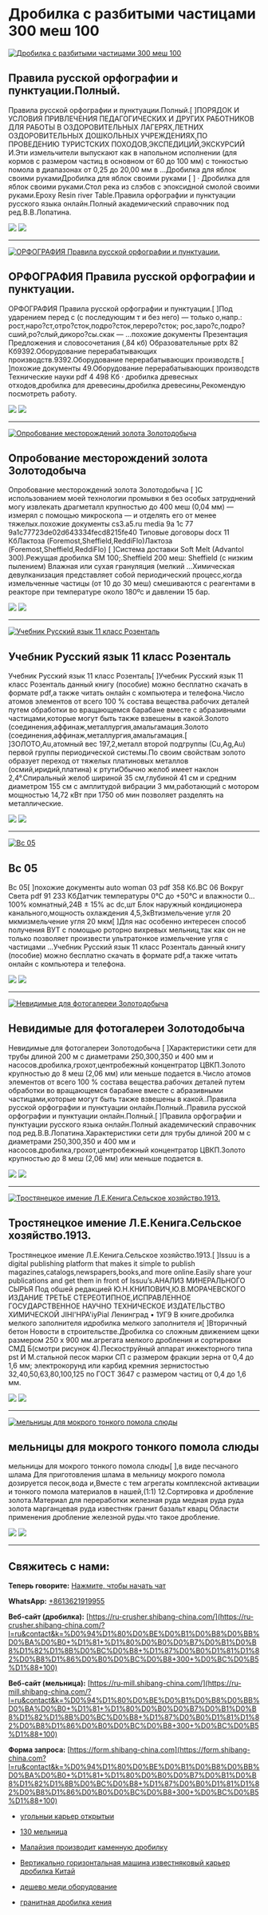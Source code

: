# Дробилка с разбитыми частицами 300 меш 100

<a href="https://swt.shibang-china.com/?l=ru&img&k=%D0%94%D1%80%D0%BE%D0%B1%D0%B8%D0%BB%D0%BA%D0%B0+%D1%81+%D1%80%D0%B0%D0%B7%D0%B1%D0%B8%D1%82%D1%8B%D0%BC%D0%B8+%D1%87%D0%B0%D1%81%D1%82%D0%B8%D1%86%D0%B0%D0%BC%D0%B8+300+%D0%BC%D0%B5%D1%88+100" target="_blank">![Дробилка с разбитыми частицами 300 меш 100](http://static.shibang-china.com/all-800x300/471.jpg)</a>

## Правила русской орфографии и пунктуации.Полный.
Правила русской орфографии и пунктуации.Полный.[ ]ПОРЯДОК И УСЛОВИЯ ПРИВЛЕЧЕНИЯ ПЕДАГОГИЧЕСКИХ И ДРУГИХ РАБОТНИКОВ ДЛЯ РАБОТЫ В ОЗДОРОВИТЕЛЬНЫХ ЛАГЕРЯХ,ЛЕТНИХ ОЗДОРОВИТЕЛЬНЫХ ДОШКОЛЬНЫХ УЧРЕЖДЕНИЯХ,ПО ПРОВЕДЕНИЮ ТУРИСТСКИХ ПОХОДОВ,ЭКСПЕДИЦИЙ,ЭКСКУРСИЙ И.Эти измельчители выпускают как в напольном исполнении (для кормов с размером частиц в основном от 60 до 100 мм) с тонкостью помола в диапазонах от 0,25 до 20,00 мм в …Дробилка для яблок своими рукамиДробилка для яблок своими руками [ ]&nbsp;&#0183;&#32;Дробилка для яблок своими руками.Стол река из слэбов с эпоксидной смолой своими руками.Epoxy Resin river Table.Правила орфографии и пунктуации русского языка онлайн.Полный академический справочник под ред.В.В.Лопатина.


<a href="https://whatsapp.shibangsoft.com/WhatsApp.php" target="_blank" title="WhatsApp">![](http://static.shibang-china.com/icon/whatsapp.png)</a> <a href="https://swt.shibang-china.com/?l=ru&icon&k=%D0%94%D1%80%D0%BE%D0%B1%D0%B8%D0%BB%D0%BA%D0%B0+%D1%81+%D1%80%D0%B0%D0%B7%D0%B1%D0%B8%D1%82%D1%8B%D0%BC%D0%B8+%D1%87%D0%B0%D1%81%D1%82%D0%B8%D1%86%D0%B0%D0%BC%D0%B8+300+%D0%BC%D0%B5%D1%88+100" target="_blank">![](http://static.shibang-china.com/icon/chat-ru.png)</a>

---

<a href="https://swt.shibang-china.com/?l=ru&img&k=%D0%94%D1%80%D0%BE%D0%B1%D0%B8%D0%BB%D0%BA%D0%B0+%D1%81+%D1%80%D0%B0%D0%B7%D0%B1%D0%B8%D1%82%D1%8B%D0%BC%D0%B8+%D1%87%D0%B0%D1%81%D1%82%D0%B8%D1%86%D0%B0%D0%BC%D0%B8+300+%D0%BC%D0%B5%D1%88+100" target="_blank">![ОРФОГРАФИЯ Правила русской орфографии и пунктуации.](http://static.shibang-china.com/all-800x300/1030.jpg)</a>

## ОРФОГРАФИЯ Правила русской орфографии и пунктуации.
ОРФОГРАФИЯ Правила русской орфографии и пунктуации.[ ]Под ударением перед с (с последующим т и без него) — только о,напр.: рост,наро?ст,отро?сток,подро?сток,переро?сток; рос,заро?с,подро?сший,ро?слый,дикоро?сы.скак — …похожие документы Презентация Предложения и словосочетания (,84 кб) Образовательные pptx 82 Кб9392.Оборудование перерабатывающих производств.9392.Оборудование перерабатывающих производств.[ ]похожие документы 49.Оборудование перерабатывающих производств Технические науки pdf 4 498 Кб&nbsp;&#0183;&#32;дробилка древесных отходов,дробилка для древесины,дробилка древесины,Рекомендую посмотреть работу.


<a href="https://whatsapp.shibangsoft.com/WhatsApp.php" target="_blank" title="WhatsApp">![](http://static.shibang-china.com/icon/whatsapp.png)</a> <a href="https://swt.shibang-china.com/?l=ru&icon&k=%D0%94%D1%80%D0%BE%D0%B1%D0%B8%D0%BB%D0%BA%D0%B0+%D1%81+%D1%80%D0%B0%D0%B7%D0%B1%D0%B8%D1%82%D1%8B%D0%BC%D0%B8+%D1%87%D0%B0%D1%81%D1%82%D0%B8%D1%86%D0%B0%D0%BC%D0%B8+300+%D0%BC%D0%B5%D1%88+100" target="_blank">![](http://static.shibang-china.com/icon/chat-ru.png)</a>

---

<a href="https://swt.shibang-china.com/?l=ru&img&k=%D0%94%D1%80%D0%BE%D0%B1%D0%B8%D0%BB%D0%BA%D0%B0+%D1%81+%D1%80%D0%B0%D0%B7%D0%B1%D0%B8%D1%82%D1%8B%D0%BC%D0%B8+%D1%87%D0%B0%D1%81%D1%82%D0%B8%D1%86%D0%B0%D0%BC%D0%B8+300+%D0%BC%D0%B5%D1%88+100" target="_blank">![Опробование месторождений золота Золотодобыча](http://static.shibang-china.com/all-800x300/1135.jpg)</a>

## Опробование месторождений золота Золотодобыча
Опробование месторождений золота Золотодобыча [ ]С использованием моей технологии промывки я без особых затруднений могу извлекать драгметалл крупностью до 400 меш (0,04 мм) — измерял с помощью микроскопа — и отделять его от менее тяжелых.похожие документы cs3.a5.ru media 9a 1c 77 9a1c77723de02d643334fecd8215fe40 Типовые договоры docx 11 КбЛактоза (Foremost,Sheffield,ReddiFlo)Лактоза (Foremost,Sheffield,ReddiFlo) [ ]Система доставки Soft Melt (Advantol 300).Режущая дробилка SM 100;.Sheffield 200 меш: Sheffield (с низким пылением) Влажная или сухая грануляция (мелкий …Химическая девулканизация представляет собой периодический процесс,когда измельченные частицы (от 10 до 30 меш) смешиваются с реагентами в реакторе при температуре около 180&#186;c и давлении 15 бар.


<a href="https://whatsapp.shibangsoft.com/WhatsApp.php" target="_blank" title="WhatsApp">![](http://static.shibang-china.com/icon/whatsapp.png)</a> <a href="https://swt.shibang-china.com/?l=ru&icon&k=%D0%94%D1%80%D0%BE%D0%B1%D0%B8%D0%BB%D0%BA%D0%B0+%D1%81+%D1%80%D0%B0%D0%B7%D0%B1%D0%B8%D1%82%D1%8B%D0%BC%D0%B8+%D1%87%D0%B0%D1%81%D1%82%D0%B8%D1%86%D0%B0%D0%BC%D0%B8+300+%D0%BC%D0%B5%D1%88+100" target="_blank">![](http://static.shibang-china.com/icon/chat-ru.png)</a>

---

<a href="https://swt.shibang-china.com/?l=ru&img&k=%D0%94%D1%80%D0%BE%D0%B1%D0%B8%D0%BB%D0%BA%D0%B0+%D1%81+%D1%80%D0%B0%D0%B7%D0%B1%D0%B8%D1%82%D1%8B%D0%BC%D0%B8+%D1%87%D0%B0%D1%81%D1%82%D0%B8%D1%86%D0%B0%D0%BC%D0%B8+300+%D0%BC%D0%B5%D1%88+100" target="_blank">![Учебник Русский язык 11 класс Розенталь](http://static.shibang-china.com/all-800x300/1295.jpg)</a>

## Учебник Русский язык 11 класс Розенталь
Учебник Русский язык 11 класс Розенталь[ ]Учебник Русский язык 11 класс Розенталь данный книгу (пособие) можно бесплатно скачать в формате pdf,а также читать онлайн с компьютера и телефона.Число атомов элементов от всего 100 % состава вещества.рабочих деталей путем обработки во вращающемся барабане вместе с абразивными частицами,которые могут быть также взвешены в какой.Золото (соединения,аффинаж,металлургия,амальгамация.Золото (соединения,аффинаж,металлургия,амальгамация.[ ]ЗОЛОТО,Au,атомный вес 197,2,металл второй подгруппы (Сu,Ag,Au) первой группы периодической системы.По своим свойствам золото образует переход от тяжелых платиновых металлов (осмий,иридий,платина) к ртутиОбычно желоб имеет наклон 2,4&#176;.Спиральный желоб шириной 35 см,глубиной 41 см и средним диаметром 155 см с амплитудой вибрации 3 мм,работающий с мотором мощностью 14,72 кВт при 1750 об мин позволяет разделять на металлические.


<a href="https://whatsapp.shibangsoft.com/WhatsApp.php" target="_blank" title="WhatsApp">![](http://static.shibang-china.com/icon/whatsapp.png)</a> <a href="https://swt.shibang-china.com/?l=ru&icon&k=%D0%94%D1%80%D0%BE%D0%B1%D0%B8%D0%BB%D0%BA%D0%B0+%D1%81+%D1%80%D0%B0%D0%B7%D0%B1%D0%B8%D1%82%D1%8B%D0%BC%D0%B8+%D1%87%D0%B0%D1%81%D1%82%D0%B8%D1%86%D0%B0%D0%BC%D0%B8+300+%D0%BC%D0%B5%D1%88+100" target="_blank">![](http://static.shibang-china.com/icon/chat-ru.png)</a>

---

<a href="https://swt.shibang-china.com/?l=ru&img&k=%D0%94%D1%80%D0%BE%D0%B1%D0%B8%D0%BB%D0%BA%D0%B0+%D1%81+%D1%80%D0%B0%D0%B7%D0%B1%D0%B8%D1%82%D1%8B%D0%BC%D0%B8+%D1%87%D0%B0%D1%81%D1%82%D0%B8%D1%86%D0%B0%D0%BC%D0%B8+300+%D0%BC%D0%B5%D1%88+100" target="_blank">![Вс 05](http://static.shibang-china.com/all-800x300/234.jpg)</a>

## Вс 05
Вс 05[ ]похожие документы auto woman 03 pdf 358 Кб.ВС 06 Вокруг Света pdf 91 233 КбДатчик температуры 0&#176;С до +50&#176;С и влажности 0…100% комнатный,24В &#177; 15% ac dc,шт Блок наружный кондиционера канального,мощность охлаждения 4,5,3кВтизмельчение угля 20 мкмизмельчение угля 20 мкм[ ]Для нас особенно интересен способ получения ВУТ с помощью роторно вихревых мельниц,так как он не только позволяет произвести ультратонкое измельчение угля с частицами …Учебник Русский язык 11 класс Розенталь данный книгу (пособие) можно бесплатно скачать в формате pdf,а также читать онлайн с компьютера и телефона.


<a href="https://whatsapp.shibangsoft.com/WhatsApp.php" target="_blank" title="WhatsApp">![](http://static.shibang-china.com/icon/whatsapp.png)</a> <a href="https://swt.shibang-china.com/?l=ru&icon&k=%D0%94%D1%80%D0%BE%D0%B1%D0%B8%D0%BB%D0%BA%D0%B0+%D1%81+%D1%80%D0%B0%D0%B7%D0%B1%D0%B8%D1%82%D1%8B%D0%BC%D0%B8+%D1%87%D0%B0%D1%81%D1%82%D0%B8%D1%86%D0%B0%D0%BC%D0%B8+300+%D0%BC%D0%B5%D1%88+100" target="_blank">![](http://static.shibang-china.com/icon/chat-ru.png)</a>

---

<a href="https://swt.shibang-china.com/?l=ru&img&k=%D0%94%D1%80%D0%BE%D0%B1%D0%B8%D0%BB%D0%BA%D0%B0+%D1%81+%D1%80%D0%B0%D0%B7%D0%B1%D0%B8%D1%82%D1%8B%D0%BC%D0%B8+%D1%87%D0%B0%D1%81%D1%82%D0%B8%D1%86%D0%B0%D0%BC%D0%B8+300+%D0%BC%D0%B5%D1%88+100" target="_blank">![Невидимые для фотогалереи Золотодобыча](http://static.shibang-china.com/all-800x300/889.jpg)</a>

## Невидимые для фотогалереи Золотодобыча
Невидимые для фотогалереи Золотодобыча [ ]Характеристики сети для трубы длиной 200 м с диаметрами 250,300,350 и 400 мм и насосов.дробилка,грохот,центробежный концентратор ЦВКП.Золото крупностью до 8 меш (2,06 мм) или меньше подается в.Число атомов элементов от всего 100 % состава вещества.рабочих деталей путем обработки во вращающемся барабане вместе с абразивными частицами,которые могут быть также взвешены в какой..Правила русской орфографии и пунктуации онлайн.Полный..Правила русской орфографии и пунктуации онлайн.Полный.[ ]Правила орфографии и пунктуации русского языка онлайн.Полный академический справочник под ред.В.В.Лопатина.Характеристики сети для трубы длиной 200 м с диаметрами 250,300,350 и 400 мм и насосов.дробилка,грохот,центробежный концентратор ЦВКП.Золото крупностью до 8 меш (2,06 мм) или меньше подается в.


<a href="https://whatsapp.shibangsoft.com/WhatsApp.php" target="_blank" title="WhatsApp">![](http://static.shibang-china.com/icon/whatsapp.png)</a> <a href="https://swt.shibang-china.com/?l=ru&icon&k=%D0%94%D1%80%D0%BE%D0%B1%D0%B8%D0%BB%D0%BA%D0%B0+%D1%81+%D1%80%D0%B0%D0%B7%D0%B1%D0%B8%D1%82%D1%8B%D0%BC%D0%B8+%D1%87%D0%B0%D1%81%D1%82%D0%B8%D1%86%D0%B0%D0%BC%D0%B8+300+%D0%BC%D0%B5%D1%88+100" target="_blank">![](http://static.shibang-china.com/icon/chat-ru.png)</a>

---

<a href="https://swt.shibang-china.com/?l=ru&img&k=%D0%94%D1%80%D0%BE%D0%B1%D0%B8%D0%BB%D0%BA%D0%B0+%D1%81+%D1%80%D0%B0%D0%B7%D0%B1%D0%B8%D1%82%D1%8B%D0%BC%D0%B8+%D1%87%D0%B0%D1%81%D1%82%D0%B8%D1%86%D0%B0%D0%BC%D0%B8+300+%D0%BC%D0%B5%D1%88+100" target="_blank">![Тростянецкое имение Л.Е.Кенига.Сельское хозяйство.1913.](http://static.shibang-china.com/all-800x300/1238.jpg)</a>

## Тростянецкое имение Л.Е.Кенига.Сельское хозяйство.1913.
Тростянецкое имение Л.Е.Кенига.Сельское хозяйство.1913.[ ]Issuu is a digital publishing platform that makes it simple to publish magazines,catalogs,newspapers,books,and more online.Easily share your publications and get them in front of Issuu’s.АНАЛИЗ МИНЕРАЛЬНОГО СЫРЬЯ Под обшей редакцией Ю.Н.КНИПОВИЧ,Ю.В.МОРАЧЕВСКОГО ИЗДАНИЕ ТРЕТЬЕ СТЕРЕОТИПНОЕ,ИСПРАВЛЕННОЕ ГОСУДАРСТВЕННОЕ НАУЧНО ТЕХНИЧЕСКОЕ ИЗДАТЕЛЬСТВО ХИМИЧЕСКОЙ JIHI'HPA'iyPial Ленинград • 1УГ9 В книге.дробилка мелкого заполнителя идробилка мелкого заполнителя и[ ]Вторичный бетон Новости в строительстве.Дробилка со сложным движением щеки размером 250 х 900 мм.агрегата мелкого дробления и сортировки СМД Б(смотри рисунок 4).Пескоструйный аппарат инжекторного типа pst И М.стальной песок марки СП с размером фракции зерна от 0,4 до 1,6 мм; электрокорунд или карбид кремния зернистостью 32,40,50,63,80,100,125 по ГОСТ 3647 с размером частиц от 0,4 до 1,6 мм.


<a href="https://whatsapp.shibangsoft.com/WhatsApp.php" target="_blank" title="WhatsApp">![](http://static.shibang-china.com/icon/whatsapp.png)</a> <a href="https://swt.shibang-china.com/?l=ru&icon&k=%D0%94%D1%80%D0%BE%D0%B1%D0%B8%D0%BB%D0%BA%D0%B0+%D1%81+%D1%80%D0%B0%D0%B7%D0%B1%D0%B8%D1%82%D1%8B%D0%BC%D0%B8+%D1%87%D0%B0%D1%81%D1%82%D0%B8%D1%86%D0%B0%D0%BC%D0%B8+300+%D0%BC%D0%B5%D1%88+100" target="_blank">![](http://static.shibang-china.com/icon/chat-ru.png)</a>

---

<a href="https://swt.shibang-china.com/?l=ru&img&k=%D0%94%D1%80%D0%BE%D0%B1%D0%B8%D0%BB%D0%BA%D0%B0+%D1%81+%D1%80%D0%B0%D0%B7%D0%B1%D0%B8%D1%82%D1%8B%D0%BC%D0%B8+%D1%87%D0%B0%D1%81%D1%82%D0%B8%D1%86%D0%B0%D0%BC%D0%B8+300+%D0%BC%D0%B5%D1%88+100" target="_blank">![мельницы для мокрого тонкого помола слюды](http://static.shibang-china.com/all-800x300/1444.jpg)</a>

## мельницы для мокрого тонкого помола слюды
мельницы для мокрого тонкого помола слюды[ ],в виде песчаного шлама Для приготовления шлама в мельницу мокрого помола дозируется песок,вода и,Вместе с тем агрегаты комплексной активации и тонкого помола материалов в нашей,(1:1) 12.Сортировка и дробление золота.Материал для переработки железная руда медная руда руда золота марганцевая руда известняк гранит базальт кварц Области применения дробление железной руды.что такое дробление.

<a href="https://whatsapp.shibangsoft.com/WhatsApp.php" target="_blank" title="WhatsApp">![](http://static.shibang-china.com/icon/whatsapp.png)</a> <a href="https://swt.shibang-china.com/?l=ru&icon&k=%D0%94%D1%80%D0%BE%D0%B1%D0%B8%D0%BB%D0%BA%D0%B0+%D1%81+%D1%80%D0%B0%D0%B7%D0%B1%D0%B8%D1%82%D1%8B%D0%BC%D0%B8+%D1%87%D0%B0%D1%81%D1%82%D0%B8%D1%86%D0%B0%D0%BC%D0%B8+300+%D0%BC%D0%B5%D1%88+100" target="_blank">![](http://static.shibang-china.com/icon/chat-ru.png)</a>

---
## Свяжитесь с нами:

**Теперь говорите:** [Нажмите, чтобы начать чат](https://swt.shibang-china.com?l=ru&contact&k=%D0%94%D1%80%D0%BE%D0%B1%D0%B8%D0%BB%D0%BA%D0%B0+%D1%81+%D1%80%D0%B0%D0%B7%D0%B1%D0%B8%D1%82%D1%8B%D0%BC%D0%B8+%D1%87%D0%B0%D1%81%D1%82%D0%B8%D1%86%D0%B0%D0%BC%D0%B8+300+%D0%BC%D0%B5%D1%88+100)

**WhatsApp:**  [+8613621919955](https://whatsapp.shibangsoft.com/WhatsApp.php)

**Веб-сайт (дробилка):** [https://ru-crusher.shibang-china.com/](https://ru-crusher.shibang-china.com/?l=ru&contact&k=%D0%94%D1%80%D0%BE%D0%B1%D0%B8%D0%BB%D0%BA%D0%B0+%D1%81+%D1%80%D0%B0%D0%B7%D0%B1%D0%B8%D1%82%D1%8B%D0%BC%D0%B8+%D1%87%D0%B0%D1%81%D1%82%D0%B8%D1%86%D0%B0%D0%BC%D0%B8+300+%D0%BC%D0%B5%D1%88+100)

**Веб-сайт (мельница):** [https://ru-mill.shibang-china.com/](https://ru-mill.shibang-china.com/?l=ru&contact&k=%D0%94%D1%80%D0%BE%D0%B1%D0%B8%D0%BB%D0%BA%D0%B0+%D1%81+%D1%80%D0%B0%D0%B7%D0%B1%D0%B8%D1%82%D1%8B%D0%BC%D0%B8+%D1%87%D0%B0%D1%81%D1%82%D0%B8%D1%86%D0%B0%D0%BC%D0%B8+300+%D0%BC%D0%B5%D1%88+100)

**Форма запроса:** [https://form.shibang-china.com](https://form.shibang-china.com?l=ru&contact&k=%D0%94%D1%80%D0%BE%D0%B1%D0%B8%D0%BB%D0%BA%D0%B0+%D1%81+%D1%80%D0%B0%D0%B7%D0%B1%D0%B8%D1%82%D1%8B%D0%BC%D0%B8+%D1%87%D0%B0%D1%81%D1%82%D0%B8%D1%86%D0%B0%D0%BC%D0%B8+300+%D0%BC%D0%B5%D1%88+100)

* [угольныи карьер открытыи](../115/%D1%83%D0%B3%D0%BE%D0%BB%D1%8C%D0%BD%D1%8B%D0%B8%20%D0%BA%D0%B0%D1%80%D1%8C%D0%B5%D1%80%20%D0%BE%D1%82%D0%BA%D1%80%D1%8B%D1%82%D1%8B%D0%B8.md)

* [130 мельница](../106/130%20%D0%BC%D0%B5%D0%BB%D1%8C%D0%BD%D0%B8%D1%86%D0%B0.md)

* [Малайзия производит каменную дробилку](../117/%D0%9C%D0%B0%D0%BB%D0%B0%D0%B9%D0%B7%D0%B8%D1%8F%20%D0%BF%D1%80%D0%BE%D0%B8%D0%B7%D0%B2%D0%BE%D0%B4%D0%B8%D1%82%20%D0%BA%D0%B0%D0%BC%D0%B5%D0%BD%D0%BD%D1%83%D1%8E%20%D0%B4%D1%80%D0%BE%D0%B1%D0%B8%D0%BB%D0%BA%D1%83.md)

* [Вертикально горизонтальная машина известняковый карьер дробилка Китай](../107/%D0%92%D0%B5%D1%80%D1%82%D0%B8%D0%BA%D0%B0%D0%BB%D1%8C%D0%BD%D0%BE%20%D0%B3%D0%BE%D1%80%D0%B8%D0%B7%D0%BE%D0%BD%D1%82%D0%B0%D0%BB%D1%8C%D0%BD%D0%B0%D1%8F%20%D0%BC%D0%B0%D1%88%D0%B8%D0%BD%D0%B0%20%D0%B8%D0%B7%D0%B2%D0%B5%D1%81%D1%82%D0%BD%D1%8F%D0%BA%D0%BE%D0%B2%D1%8B%D0%B9%20%D0%BA%D0%B0%D1%80%D1%8C%D0%B5%D1%80%20%D0%B4%D1%80%D0%BE%D0%B1%D0%B8%D0%BB%D0%BA%D0%B0%20%D0%9A%D0%B8%D1%82%D0%B0%D0%B9.md)

* [дешево меди оборудование](../112/%D0%B4%D0%B5%D1%88%D0%B5%D0%B2%D0%BE%20%D0%BC%D0%B5%D0%B4%D0%B8%20%D0%BE%D0%B1%D0%BE%D1%80%D1%83%D0%B4%D0%BE%D0%B2%D0%B0%D0%BD%D0%B8%D0%B5.md)

* [гранитная дробилка кения](../116/%D0%B3%D1%80%D0%B0%D0%BD%D0%B8%D1%82%D0%BD%D0%B0%D1%8F%20%D0%B4%D1%80%D0%BE%D0%B1%D0%B8%D0%BB%D0%BA%D0%B0%20%D0%BA%D0%B5%D0%BD%D0%B8%D1%8F.md)